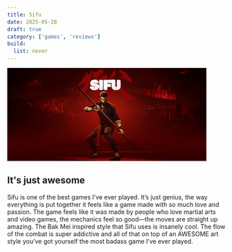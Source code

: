 ```yaml
---
title: Sifu
date: 2025-05-28
draft: true
category: ['games', 'reviews']
build:
  list: never
---
```

![Sifu](/images/Sifu.JPG)
## It's just awesome
Sifu is one of the best games I’ve ever played. It’s just genius, the way everything is put together it feels like a game made with so much love and passion.  The game feels like it was made by people who love martial arts and video games, the mechanics feel so good—the moves are straight up amazing. The Bak Mei inspired style that Sifu uses is insanely cool. The flow of the combat is super addictive and all of that on top of an AWESOME art style you’ve got yourself the most badass game I’ve ever played.

